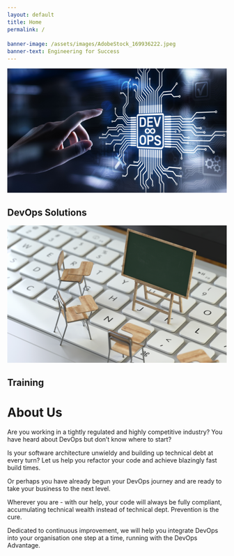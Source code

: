 ```yaml
---
layout: default
title: Home
permalink: /

banner-image: /assets/images/AdobeStock_169936222.jpeg
banner-text: Engineering for Success
---
```


<div class="w3-margin-top w3-row">

  <div class="w3-container w3-half">
    <div class="w3-card-4">
      <img src="/assets/images/AdobeStock_278511657.jpeg" class="ptl-square-image">
      <h2 class="w3-center">DevOps Solutions</h2>
    </div>
  </div>

  <div class="w3-container w3-half">
    <div class="w3-card-4">
      <img src="/assets/images/AdobeStock_281187282.jpeg" class="ptl-square-image">
      <h2 class="w3-center">Training</h2>
    </div>
  </div>

</div>

# About Us

Are you working in a tightly regulated and highly competitive industry? You have heard about DevOps but don’t know where to start?

Is your software architecture unwieldy and building up technical debt at every turn? Let us help you refactor your code and achieve blazingly fast build times.

Or perhaps you have already begun your DevOps journey and are ready to take your business to the next level.

Wherever you are - with our help, your code will always be fully compliant, accumulating technical wealth instead of technical dept. Prevention is the cure.

Dedicated to continuous improvement, we will help you integrate DevOps into your organisation one step at a time, running with the DevOps Advantage.
